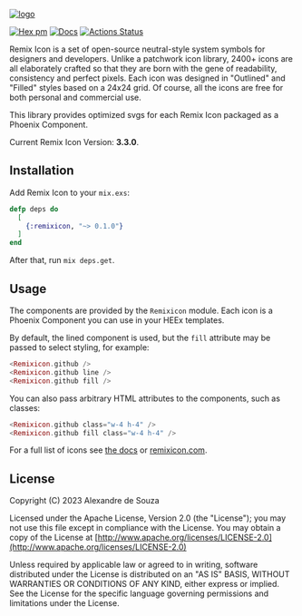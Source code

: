 [![logo](http://cdn.remixicon.com/logo-github.svg)](https://remixicon.com)

[![Hex pm](http://img.shields.io/hexpm/v/remixicon.svg?style=flat)](https://hex.pm/packages/remixicon)
[![Docs](https://img.shields.io/badge/hex.pm-docs-8e7ce6.svg)](https://hexdocs.pm/remixicon)
[![Actions Status](https://github.com/aleDsz/remixicon_elixir/workflows/Test/badge.svg)](https://github.com/aleDsz/remixicon_elixir/actions)

Remix Icon is a set of open-source neutral-style system symbols for designers and developers. Unlike a patchwork icon library, 2400+ icons are all elaborately crafted so that they are born with the gene of readability, consistency and perfect pixels. Each icon was designed in "Outlined" and "Filled" styles based on a 24x24 grid. Of course, all the icons are free for both personal and commercial use.

This library provides optimized svgs for each Remix Icon packaged as a Phoenix Component.

Current Remix Icon Version: **3.3.0**.

## Installation

Add Remix Icon to your `mix.exs`:

```elixir
defp deps do
  [
    {:remixicon, "~> 0.1.0"}
  ]
end
```

After that, run `mix deps.get`.

## Usage

The components are provided by the `Remixicon` module. Each icon is a Phoenix Component you can use in your HEEx templates.

By default, the lined component is used, but the `fill`
attribute may be passed to select styling, for example:

```eex
<Remixicon.github />
<Remixicon.github line />
<Remixicon.github fill />
```

You can also pass arbitrary HTML attributes to the components, such as classes:

```eex
<Remixicon.github class="w-4 h-4" />
<Remixicon.github fill class="w-4 h-4" />
```

For a full list of icons see [the docs](https://hexdocs.pm/remixicon/Remixicon.html) or [remixicon.com](https://remixicon.com/).

## License

Copyright (C) 2023 Alexandre de Souza

Licensed under the Apache License, Version 2.0 (the "License");
you may not use this file except in compliance with the License.
You may obtain a copy of the License at [http://www.apache.org/licenses/LICENSE-2.0](http://www.apache.org/licenses/LICENSE-2.0)

Unless required by applicable law or agreed to in writing, software
distributed under the License is distributed on an "AS IS" BASIS,
WITHOUT WARRANTIES OR CONDITIONS OF ANY KIND, either express or implied.
See the License for the specific language governing permissions and
limitations under the License.
